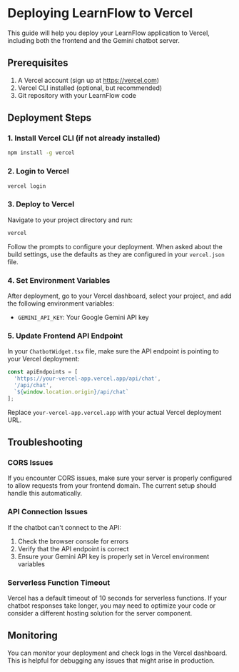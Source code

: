 # Deploying LearnFlow to Vercel

This guide will help you deploy your LearnFlow application to Vercel, including both the frontend and the Gemini chatbot server.

## Prerequisites

1. A Vercel account (sign up at https://vercel.com)
2. Vercel CLI installed (optional, but recommended)
3. Git repository with your LearnFlow code

## Deployment Steps

### 1. Install Vercel CLI (if not already installed)

```bash
npm install -g vercel
```

### 2. Login to Vercel

```bash
vercel login
```

### 3. Deploy to Vercel

Navigate to your project directory and run:

```bash
vercel
```

Follow the prompts to configure your deployment. When asked about the build settings, use the defaults as they are configured in your `vercel.json` file.

### 4. Set Environment Variables

After deployment, go to your Vercel dashboard, select your project, and add the following environment variables:

- `GEMINI_API_KEY`: Your Google Gemini API key

### 5. Update Frontend API Endpoint

In your `ChatbotWidget.tsx` file, make sure the API endpoint is pointing to your Vercel deployment:

```typescript
const apiEndpoints = [
  'https://your-vercel-app.vercel.app/api/chat',
  '/api/chat',
  `${window.location.origin}/api/chat`
];
```

Replace `your-vercel-app.vercel.app` with your actual Vercel deployment URL.

## Troubleshooting

### CORS Issues

If you encounter CORS issues, make sure your server is properly configured to allow requests from your frontend domain. The current setup should handle this automatically.

### API Connection Issues

If the chatbot can't connect to the API:

1. Check the browser console for errors
2. Verify that the API endpoint is correct
3. Ensure your Gemini API key is properly set in Vercel environment variables

### Serverless Function Timeout

Vercel has a default timeout of 10 seconds for serverless functions. If your chatbot responses take longer, you may need to optimize your code or consider a different hosting solution for the server component.

## Monitoring

You can monitor your deployment and check logs in the Vercel dashboard. This is helpful for debugging any issues that might arise in production.